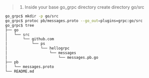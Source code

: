 
> 1. Inside your base go_grpc directory create directory go/src

```bash
go_grpc$ mkdir -p go/src
go_grpc$ protoc pb/messages.proto --go_out=plugins=grpc:go/src
go_grpc$ tree
├── go
│   └── src
│       └── github.com
│           └── ps
│               └── hellogrpc
│                   └── messages
│                       └── messages.pb.go
├── pb
│   └── messages.proto
└── README.md
```
